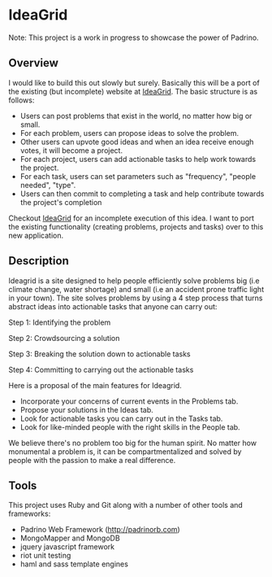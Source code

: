 IdeaGrid
==========

Note: This project is a work in progress to showcase the power of Padrino.

Overview
-------------

I would like to build this out slowly but surely. Basically this will be a port of the existing (but incomplete) website at [IdeaGrid](http://ideagrid.org). The basic structure is as follows:

* Users can post problems that exist in the world, no matter how big or small.
* For each problem, users can propose ideas to solve the problem.
* Other users can upvote good ideas and when an idea receive enough votes, it will become a project.
* For each project, users can add actionable tasks to help work towards the project.
* For each task, users can set parameters such as "frequency", "people needed", "type".
* Users can then commit to completing a task and help contribute towards the project's completion

Checkout [IdeaGrid](http://ideagrid.org) for an incomplete execution of this idea. I want to port the existing functionality (creating problems, projects and tasks) over to this new application.

Description
-----------

Ideagrid is a site designed to help people efficiently solve problems big (i.e climate change, water shortage) and small (i.e an accident prone traffic light in your town).  The site solves problems by using a 4 step process that turns abstract ideas into actionable tasks that anyone can carry out:

Step 1: Identifying the problem

Step 2: Crowdsourcing a solution

Step 3: Breaking the solution down to actionable tasks

Step 4: Committing to carrying out the actionable tasks  

Here is a proposal of the main features for Ideagrid. 

 * Incorporate your concerns of current events in the Problems tab. 
 * Propose your solutions in the Ideas tab. 
 * Look for actionable tasks you can carry out in the Tasks tab. 
 * Look for like-minded people with the right skills in the People tab.

We believe there's no problem too big for the human spirit.  No matter how monumental a problem is, it can be compartmentalized and solved by people with the passion to make a real difference.

Tools
-------

This project uses Ruby and Git along with a number of other tools and frameworks:

 * Padrino Web Framework (http://padrinorb.com)
 * MongoMapper and MongoDB
 * jquery javascript framework
 * riot unit testing
 * haml and sass template engines